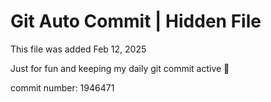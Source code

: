 # Git Auto Commit | Hidden File

This file was added Feb 12, 2025

Just for fun and keeping my daily git commit active 🤪

commit number: 1946471
